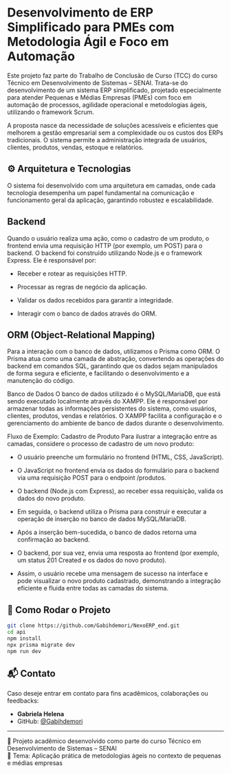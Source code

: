 # Desenvolvimento de ERP Simplificado para PMEs com Metodologia Ágil e Foco em Automação

Este projeto faz parte do Trabalho de Conclusão de Curso (TCC) do curso Técnico em Desenvolvimento de Sistemas – SENAI.
Trata-se do desenvolvimento de um sistema ERP simplificado, projetado especialmente para atender Pequenas e Médias Empresas (PMEs) com foco em automação de processos, agilidade operacional e metodologias ágeis, utilizando o framework Scrum.

A proposta nasce da necessidade de soluções acessíveis e eficientes que melhorem a gestão empresarial sem a complexidade ou os custos dos ERPs tradicionais. O sistema permite a administração integrada de usuários, clientes, produtos, vendas, estoque e relatórios.

## ⚙️ Arquitetura e Tecnologias

 O sistema foi desenvolvido com uma arquitetura em camadas, onde cada tecnologia desempenha um papel fundamental na comunicação e funcionamento geral da aplicação, garantindo robustez e escalabilidade.

## Backend

Quando o usuário realiza uma ação, como o cadastro de um produto, o frontend envia uma requisição HTTP (por exemplo, um POST) para o backend. O backend foi construído utilizando Node.js e o framework Express. Ele é responsável por:

- Receber e rotear as requisições HTTP.

- Processar as regras de negócio da aplicação.

- Validar os dados recebidos para garantir a integridade.

- Interagir com o banco de dados através do ORM.

## ORM (Object-Relational Mapping)
Para a interação com o banco de dados, utilizamos o Prisma como ORM. O Prisma atua como uma camada de abstração, convertendo as operações do backend em comandos SQL, garantindo que os dados sejam manipulados de forma segura e eficiente, e facilitando o desenvolvimento e a manutenção do código.

Banco de Dados
O banco de dados utilizado é o MySQL/MariaDB, que está sendo executado localmente através do XAMPP. Ele é responsável por armazenar todas as informações persistentes do sistema, como usuários, clientes, produtos, vendas e relatórios. O XAMPP facilita a configuração e o gerenciamento do ambiente de banco de dados durante o desenvolvimento.

Fluxo de Exemplo: Cadastro de Produto
Para ilustrar a integração entre as camadas, considere o processo de cadastro de um novo produto:

- O usuário preenche um formulário no frontend (HTML, CSS, JavaScript).

- O JavaScript no frontend envia os dados do formulário para o backend via uma requisição POST para o endpoint /produtos.

- O backend (Node.js com Express), ao receber essa requisição, valida os dados do novo produto.

- Em seguida, o backend utiliza o Prisma para construir e executar a operação de inserção no banco de dados MySQL/MariaDB.

- Após a inserção bem-sucedida, o banco de dados retorna uma confirmação ao backend.

- O backend, por sua vez, envia uma resposta ao frontend (por exemplo, um status 201 Created e os dados do novo produto).

- Assim, o usuário recebe uma mensagem de sucesso na interface e pode visualizar o novo produto cadastrado, demonstrando a integração eficiente e fluida entre todas as camadas do sistema.




## 🚀 Como Rodar o Projeto

```bash
git clone https://github.com/Gabihdemori/NexoERP_end.git
cd api
npm install
npx prisma migrate dev
npm run dev
```

## 📬 Contato

Caso deseje entrar em contato para fins acadêmicos, colaborações ou feedbacks:
- **Gabriela Helena**
- GitHub: [@Gabihdemori](https://github.com/Gabihdemori)

---

📝 Projeto acadêmico desenvolvido como parte do curso Técnico em Desenvolvimento de Sistemas – SENAI  
📍 Tema: Aplicação prática de metodologias ágeis no contexto de pequenas e médias empresas
